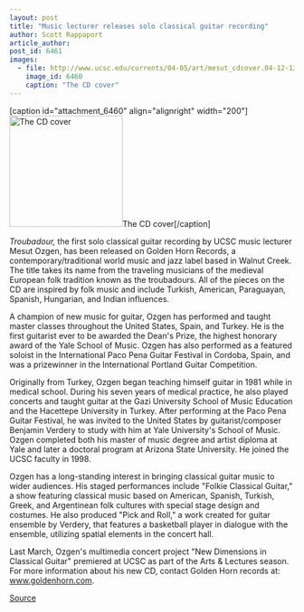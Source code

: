 ```yaml
---
layout: post
title: "Music lecturer releases solo classical guitar recording"
author: Scott Rappaport
article_author: 
post_id: 6461
images:
  - file: http://www.ucsc.edu/currents/04-05/art/mesut_cdcover.04-12-13.200.jpg
    image_id: 6460
    caption: "The CD cover"
---
```


[caption id="attachment_6460" align="alignright" width="200"]<a href="http://dev-ucsc-news.pantheonsite.io/wp-content/uploads/2004/12/mesut_cdcover.04-12-13.200.jpg"><img class="size-full wp-image-6460" src="http://dev-ucsc-news.pantheonsite.io/wp-content/uploads/2004/12/mesut_cdcover.04-12-13.200.jpg" alt="The CD cover" width="200" height="197" /></a>The CD cover[/caption]
<a name="content" id="content"></a>
<p>
  <i>Troubadour,</i> the first solo classical guitar recording by UCSC music lecturer Mesut Ozgen, has been released on Golden Horn Records, a contemporary/traditional world music and jazz label based in Walnut Creek. The title takes its name from the traveling musicians of the medieval European folk tradition known as the troubadours. All of the pieces on the CD are inspired by folk music and include Turkish, American, Paraguayan, Spanish, Hungarian, and Indian influences.
</p>
<p>
  A champion of new music for guitar, Ozgen has performed and taught master classes throughout the United States, Spain, and Turkey. He is the first guitarist ever to be awarded the Dean's Prize, the highest honorary award of the Yale School of Music. Ozgen has also performed as a featured soloist in the International Paco Pena Guitar Festival in Cordoba, Spain, and was a prizewinner in the International Portland Guitar Competition.
</p>
<p>
  Originally from Turkey, Ozgen began teaching himself guitar in 1981 while in medical school. During his seven years of medical practice, he also played concerts and taught guitar at the Gazi University School of Music Education and the Hacettepe University in Turkey. After performing at the Paco Pena Guitar Festival, he was invited to the United States by guitarist/composer Benjamin Verdery to study with him at Yale University's School of Music. Ozgen completed both his master of music degree and artist diploma at Yale and later a doctoral program at Arizona State University. He joined the UCSC faculty in 1998.
</p>
<p>
  Ozgen has a long-standing interest in bringing classical guitar music to wider audiences. His staged performances include "Folkie Classical Guitar," a show featuring classical music based on American, Spanish, Turkish, Greek, and Argentinean folk cultures with special stage design and costumes. He also produced "Pick and Roll," a work created for guitar ensemble by Verdery, that features a basketball player in dialogue with the ensemble, utilizing spatial elements in the concert hall.
</p>
<p>
  Last March, Ozgen's multimedia concert project "New Dimensions in Classical Guitar" premiered at UCSC as part of the Arts &amp; Lectures season. For more information about his new CD, contact Golden Horn records at: <a href="http://www.goldenhorn.com">www.goldenhorn.com</a>.<br>
</p>
<p><a href="http://www1.ucsc.edu/currents/04-05/12-13/ozgen.asp" title="Permalink to ozgen">Source</a></p>
